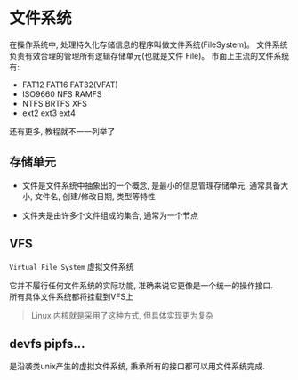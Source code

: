 # 文件系统

在操作系统中, 处理持久化存储信息的程序叫做文件系统(FileSystem)。
文件系统负责有效合理的管理所有逻辑存储单元(也就是文件 File)。
市面上主流的文件系统有:

- FAT12 FAT16 FAT32(VFAT)
- ISO9660 NFS RAMFS
- NTFS BRTFS XFS
- ext2 ext3 ext4

还有更多, 教程就不一一列举了

## 存储单元

* 文件是文件系统中抽象出的一个概念, 是最小的信息管理存储单元, 通常具备大小, 文件名, 创建/修改日期, 类型等特性

* 文件夹是由许多个文件组成的集合, 通常为一个节点

## VFS

`Virtual File System` 虚拟文件系统

它并不履行任何文件系统的实际功能, 准确来说它更像是一个统一的操作接口.
<br>
所有具体文件系统都将挂载到VFS上

> Linux 内核就是采用了这种方式, 但具体实现更为复杂

## devfs pipfs...

是沿袭类unix产生的虚拟文件系统, 秉承所有的接口都可以用文件系统完成.
